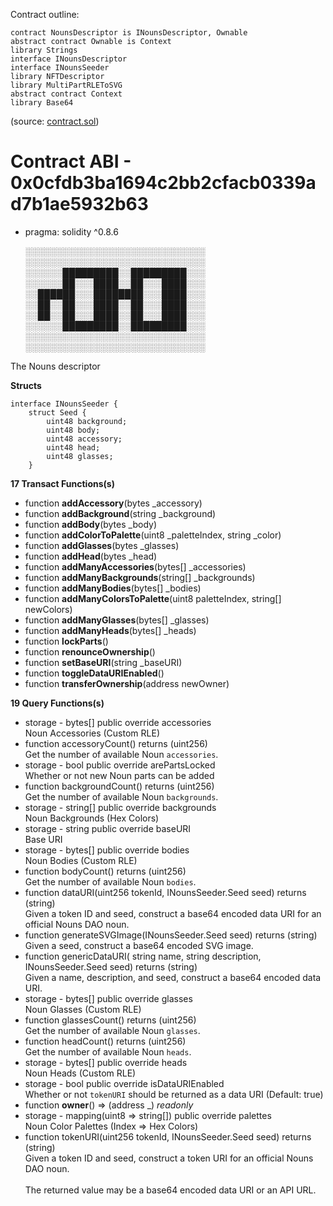 Contract outline:

```
contract NounsDescriptor is INounsDescriptor, Ownable
abstract contract Ownable is Context
library Strings
interface INounsDescriptor
interface INounsSeeder
library NFTDescriptor
library MultiPartRLEToSVG
abstract contract Context
library Base64
```
(source: [contract.sol](contract.sol))


# Contract ABI - 0x0cfdb3ba1694c2bb2cfacb0339ad7b1ae5932b63

- pragma:  solidity ^0.8.6


    ░░░░░░░░░░░░░░░░░░░░░░░░░░░░░
    ░░░░░░░░░░░░░░░░░░░░░░░░░░░░░
    ░░░░░░█████████░░█████████░░░
    ░░░░░░██░░░████░░██░░░████░░░
    ░░██████░░░████████░░░████░░░
    ░░██░░██░░░████░░██░░░████░░░
    ░░██░░██░░░████░░██░░░████░░░
    ░░░░░░█████████░░█████████░░░
    ░░░░░░░░░░░░░░░░░░░░░░░░░░░░░
    ░░░░░░░░░░░░░░░░░░░░░░░░░░░░░

The Nouns descriptor


**Structs**

    interface INounsSeeder {
        struct Seed {
            uint48 background;
            uint48 body;
            uint48 accessory;
            uint48 head;
            uint48 glasses;
        }



**17 Transact Functions(s)**

- function **addAccessory**(bytes _accessory)
- function **addBackground**(string _background)
- function **addBody**(bytes _body)
- function **addColorToPalette**(uint8 _paletteIndex, string _color)
- function **addGlasses**(bytes _glasses)
- function **addHead**(bytes _head)
- function **addManyAccessories**(bytes[] _accessories)
- function **addManyBackgrounds**(string[] _backgrounds)
- function **addManyBodies**(bytes[] _bodies)
- function **addManyColorsToPalette**(uint8 paletteIndex, string[] newColors)
- function **addManyGlasses**(bytes[] _glasses)
- function **addManyHeads**(bytes[] _heads)
- function **lockParts**()
- function **renounceOwnership**()
- function **setBaseURI**(string _baseURI)
- function **toggleDataURIEnabled**()
- function **transferOwnership**(address newOwner)

**19 Query Functions(s)**

-  storage  -     bytes[] public override accessories <br> Noun Accessories (Custom RLE)
-  function accessoryCount() returns (uint256) <br> Get the number of available Noun `accessories`.
-  storage - bool public override arePartsLocked <br> Whether or not new Noun parts can be added
-  function backgroundCount()  returns (uint256) <br> Get the number of available Noun `backgrounds`.
-  storage -    string[] public override backgrounds <br> Noun Backgrounds (Hex Colors)
-  storage - string public override baseURI <br> Base URI
-  storage -    bytes[] public override bodies <br> Noun Bodies (Custom RLE)
-  function bodyCount()  returns (uint256) <br> Get the number of available Noun `bodies`.
-  function dataURI(uint256 tokenId, INounsSeeder.Seed  seed) returns (string) <br> Given a token ID and seed, construct a base64 encoded data URI for an official Nouns DAO noun.
-  function generateSVGImage(INounsSeeder.Seed seed)  returns (string) <br>  Given a seed, construct a base64 encoded SVG image.
-  function genericDataURI( string name, string  description, INounsSeeder.Seed seed) returns (string) <br>  Given a name, description, and seed, construct a base64 encoded data URI.
-  storage - bytes[] public override glasses <br> Noun Glasses (Custom RLE)
-  function glassesCount()  returns (uint256) <br> Get the number of available Noun `glasses`.
-  function headCount() returns (uint256) <br> Get the number of available Noun `heads`.
-  storage -     bytes[] public override heads <br> Noun Heads (Custom RLE)
-  storage - bool public override isDataURIEnabled <br> Whether or not `tokenURI` should be returned as a data URI (Default: true)
- function **owner**() ⇒ (address _) _readonly_
-  storage -    mapping(uint8 => string[]) public override palettes <br> Noun Color Palettes (Index => Hex Colors)
-  function tokenURI(uint256 tokenId, INounsSeeder.Seed  seed) returns (string) <br> Given a token ID and seed, construct a token URI for an official Nouns DAO noun. <br> <br> The returned value may be a base64 encoded data URI or an API URL.
